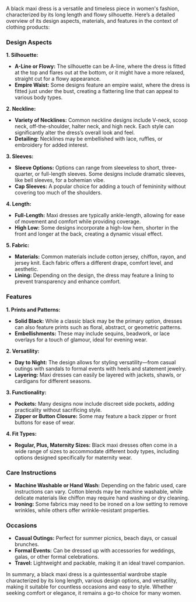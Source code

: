A black maxi dress is a versatile and timeless piece in women's fashion, characterized by its long length and flowy silhouette. Here’s a detailed overview of its design aspects, materials, and features in the context of clothing products:

### Design Aspects

**1. Silhouette:**
   - **A-Line or Flowy:** The silhouette can be A-line, where the dress is fitted at the top and flares out at the bottom, or it might have a more relaxed, straight cut for a flowy appearance.
   - **Empire Waist:** Some designs feature an empire waist, where the dress is fitted just under the bust, creating a flattering line that can appeal to various body types.
  
**2. Neckline:**
   - **Variety of Necklines:** Common neckline designs include V-neck, scoop neck, off-the-shoulder, halter neck, and high neck. Each style can significantly alter the dress’s overall look and feel.
   - **Detailing:** Necklines may be embellished with lace, ruffles, or embroidery for added interest.

**3. Sleeves:**
   - **Sleeve Options:** Options can range from sleeveless to short, three-quarter, or full-length sleeves. Some designs include dramatic sleeves, like bell sleeves, for a bohemian vibe.
   - **Cap Sleeves:** A popular choice for adding a touch of femininity without covering too much of the shoulders.

**4. Length:**
   - **Full-Length:** Maxi dresses are typically ankle-length, allowing for ease of movement and comfort while providing coverage.
   - **High Low:** Some designs incorporate a high-low hem, shorter in the front and longer at the back, creating a dynamic visual effect.

**5. Fabric:**
   - **Materials:** Common materials include cotton jersey, chiffon, rayon, and jersey knit. Each fabric offers a different drape, comfort level, and aesthetic.
   - **Lining:** Depending on the design, the dress may feature a lining to prevent transparency and enhance comfort.

### Features

**1. Prints and Patterns:**
   - **Solid Black:** While a classic black may be the primary option, dresses can also feature prints such as floral, abstract, or geometric patterns.
   - **Embellishments:** These may include sequins, beadwork, or lace overlays for a touch of glamour, ideal for evening wear.

**2. Versatility:**
   - **Day to Night:** The design allows for styling versatility—from casual outings with sandals to formal events with heels and statement jewelry.
   - **Layering:** Maxi dresses can easily be layered with jackets, shawls, or cardigans for different seasons.

**3. Functionality:**
   - **Pockets:** Many designs now include discreet side pockets, adding practicality without sacrificing style.
   - **Zipper or Button Closure:** Some may feature a back zipper or front buttons for ease of wear.

**4. Fit Types:**
   - **Regular, Plus, Maternity Sizes:** Black maxi dresses often come in a wide range of sizes to accommodate different body types, including options designed specifically for maternity wear.

### Care Instructions

- **Machine Washable or Hand Wash:** Depending on the fabric used, care instructions can vary. Cotton blends may be machine washable, while delicate materials like chiffon may require hand washing or dry cleaning.
- **Ironing:** Some fabrics may need to be ironed on a low setting to remove wrinkles, while others offer wrinkle-resistant properties.

### Occasions

- **Casual Outings:** Perfect for summer picnics, beach days, or casual brunches.
- **Formal Events:** Can be dressed up with accessories for weddings, galas, or other formal celebrations.
- **Travel:** Lightweight and packable, making it an ideal travel companion.

In summary, a black maxi dress is a quintessential wardrobe staple characterized by its long length, various design options, and versatility, making it suitable for countless occasions and easy to style. Whether seeking comfort or elegance, it remains a go-to choice for many women.